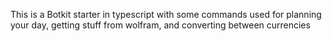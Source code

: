 This is a Botkit starter in typescript with some commands used for planning your day, getting stuff from wolfram, and converting between currencies
